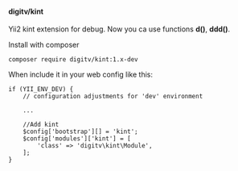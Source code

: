 #### digitv/kint
Yii2 kint extension for debug. Now you ca use functions **d()**, **ddd()**.

Install with composer

```
composer require digitv/kint:1.x-dev
```

When include it in your web config like this:

```
if (YII_ENV_DEV) {
    // configuration adjustments for 'dev' environment
    
    ...

    //Add kint
    $config['bootstrap'][] = 'kint';
    $config['modules']['kint'] = [
        'class' => 'digitv\kint\Module',
    ];
}
```
